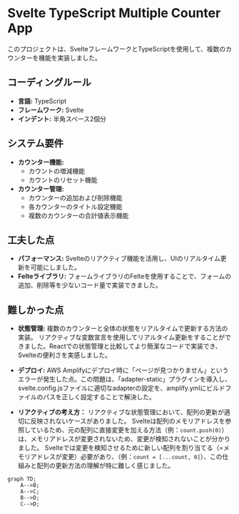 # Svelte TypeScript Multiple Counter App

このプロジェクトは、SvelteフレームワークとTypeScriptを使用して、複数のカウンターを機能を実装しました。

## コーディングルール

- **言語:** TypeScript
- **フレームワーク:** Svelte
- **インデント:** 半角スペース2個分

## システム要件

- **カウンター機能:**
  - カウントの増減機能
  - カウントのリセット機能
- **カウンター管理:**
  - カウンターの追加および削除機能
  - 各カウンターのタイトル設定機能
  - 複数のカウンターの合計値表示機能

## 工夫した点

- **パフォーマンス:** Svelteのリアクティブ機能を活用し、UIのリアルタイム更新を可能にしました。
- **Felteライブラリ:** フォームライブラリのFelteを使用することで、フォームの追加、削除等を少ないコード量で実装できました。

## 難しかった点

- **状態管理:** 複数のカウンターと全体の状態をリアルタイムで更新する方法の実装。
リアクティブな変数宣言を使用してリアルタイム更新をすることができました。Reactでの状態管理と比較してより簡潔なコードで実装でき、Svelteの便利さを実感しました。

- **デプロイ:** AWS Amplifyにデプロイ時に「ページが見つかりません」というエラーが発生した点。この問題は、「adapter-static」プラグインを導入し、svelte.config.jsファイルに適切なadapterの設定を、amplify.ymlにビルドファイルのパスを正しく設定することで解決した。

- **リアクティブの考え方：** リアクティブな状態管理において、配列の更新が適切に反映されないケースがありました。
Svelteは配列のメモリアドレスを参照しているため、元の配列に直接変更を加える方法（例：`count.push(0)`）は、メモリアドレスが変更されないため、変更が検知されないことが分かりました。
Svelteでは変更を検知させるために新しい配列を割り当てる（=メモリアドレスが変更）必要があり、（例：`count = [...count, 0]`）、この仕組みと配列の更新方法の理解が特に難しく感じました。

```mermaid
graph TD;
    A-->B;
    A-->C;
    B-->D;
    C-->D;
```
